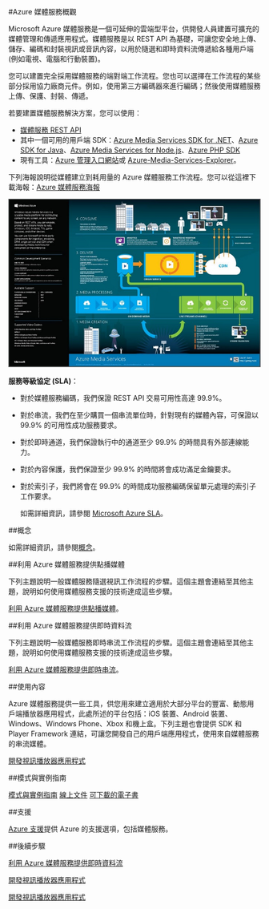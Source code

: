 <properties 
	pageTitle="Azure 媒體服務概觀" 
	description="本主題提供 Azure 媒體服務的概觀" 
	services="media-services" 
	documentationCenter="" 
	authors="Juliako" 
	manager="dwrede" 
	editor=""/>

<tags 
	ms.service="media-services" 
	ms.workload="media" 
	ms.tgt_pltfrm="na" 
	ms.devlang="na" 
	ms.topic="article" 
	ms.date="08/11/2015"
	ms.author="juliako"/>

#Azure 媒體服務概觀

Microsoft Azure 媒體服務是一個可延伸的雲端型平台，供開發人員建置可擴充的媒體管理和傳遞應用程式。媒體服務是以 REST API 為基礎，可讓您安全地上傳、儲存、編碼和封裝視訊或音訊內容，以用於隨選和即時資料流傳遞給各種用戶端 (例如電視、電腦和行動裝置)。

您可以建置完全採用媒體服務的端對端工作流程。您也可以選擇在工作流程的某些部分採用協力廠商元件。例如，使用第三方編碼器來進行編碼；然後使用媒體服務上傳、保護、封裝、傳遞。

若要建置媒體服務解決方案，您可以使用：

- [媒體服務 REST API](https://msdn.microsoft.com/library/azure/hh973617.aspx)
- 其中一個可用的用戶端 SDK：[Azure Media Services SDK for .NET](https://github.com/Azure/azure-sdk-for-media-services)、[Azure SDK for Java](https://github.com/Azure/azure-sdk-for-java)、[Azure Media Services for Node.js](https://github.com/fritzy/node-azure-media)、[Azure PHP SDK](https://github.com/Azure/azure-sdk-for-php)
- 現有工具：[Azure 管理入口網站](http://manage.windowsazure.com/)或 [Azure-Media-Services-Explorer](https://github.com/Azure/Azure-Media-Services-Explorer)。


下列海報說明從媒體建立到耗用量的 Azure 媒體服務工作流程。您可以從這裡下載海報：[Azure 媒體服務海報](http://www.microsoft.com/download/details.aspx?id=38195)

![概觀][overview]

**服務等級協定 (SLA)**：

- 對於媒體服務編碼，我們保證 REST API 交易可用性高達 99.9%。
- 對於串流，我們在至少購買一個串流單位時，針對現有的媒體內容，可保證以 99.9% 的可用性成功服務要求。
- 對於即時通道，我們保證執行中的通道至少 99.9% 的時間具有外部連線能力。
- 對於內容保護，我們保證至少 99.9% 的時間將會成功滿足金鑰要求。
- 對於索引子，我們將會在 99.9% 的時間成功服務編碼保留單元處理的索引子工作要求。

	如需詳細資訊，請參閱 [Microsoft Azure SLA](http://azure.microsoft.com/support/legal/sla/)。

##概念

如需詳細資訊，請參閱[概念](media-services-concepts.md)。


##利用 Azure 媒體服務提供點播媒體

下列主題說明一般媒體服務隨選視訊工作流程的步驟。這個主題會連結至其他主題，說明如何使用媒體服務支援的技術達成這些步驟。

[利用 Azure 媒體服務提供點播媒體](media-services-video-on-demand-workflow.md)。

##利用 Azure 媒體服務提供即時資料流

下列主題說明一般媒體服務即時串流工作流程的步驟。這個主題會連結至其他主題，說明如何使用媒體服務支援的技術達成這些步驟。

[利用 Azure 媒體服務提供即時串流](media-services-live-streaming-workflow.md)。

##使用內容

Azure 媒體服務提供一些工具，供您用來建立適用於大部分平台的豐富、動態用戶端播放器應用程式，此處所述的平台包括：iOS 裝置、Android 裝置、Windows、Windows Phone、Xbox 和機上盒。下列主題也會提供 SDK 和 Player Framework 連結，可讓您開發自己的用戶端應用程式，使用來自媒體服務的串流媒體。

[開發視訊播放器應用程式](media-services-develop-video-players.md)

##模式與實例指南

[模式與實例指南](https://wamsg.codeplex.com/) [線上文件](https://msdn.microsoft.com/library/dn735912.aspx) [可下載的電子書](https://www.microsoft.com/download/details.aspx?id=42629)

##支援

[Azure 支援](http://azure.microsoft.com/support/options/)提供 Azure 的支援選項，包括媒體服務。

##後續步驟

[利用 Azure 媒體服務提供即時資料流](media-services-live-streaming-workflow.md)

[開發視訊播放器應用程式](media-services-develop-video-players.md)
 
[開發視訊播放器應用程式](media-services-develop-video-players.md)


<!-- Images -->
[overview]: ./media/media-services-overview/media-services-overview.png
 

<!---HONumber=August15_HO7-->
